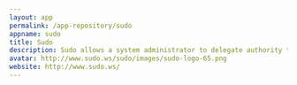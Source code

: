 ```yaml
---
layout: app
permalink: /app-repository/sudo
appname: sudo
title: Sudo
description: Sudo allows a system administrator to delegate authority to give users the ability to run commands as root.
avatar: http://www.sudo.ws/sudo/images/sudo-logo-65.png
website: http://www.sudo.ws/
---
```


